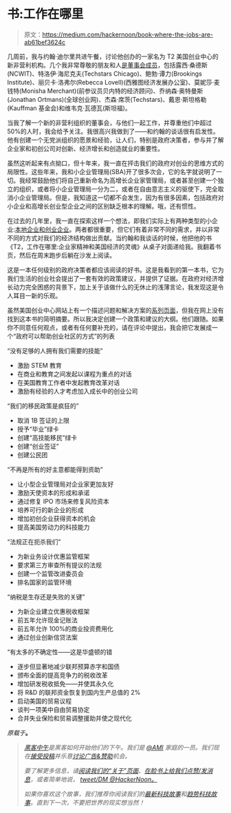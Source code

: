 # 书:工作在哪里

> 原文：<https://medium.com/hackernoon/book-where-the-jobs-are-ab61bef3624c>

几周前，我与约翰·迪尔里共进午餐，讨论他创办的一家名为 T2 美国创业中心的新非营利机构。几个我非常尊敬的朋友和人[是董事会成员](http://www.startupsusa.org/board-of-directors/)，包括露西·桑德斯(NCWIT)、特洛伊·海尼克夫(Techstars Chicago)、鲍勃·谭力(Brookings Institute)、丽贝卡·洛弗尔(Rebecca Lovell)(西雅图经济发展办公室)、莫妮莎·麦钱特(Monisha Merchant)(前参议员贝内特的经济顾问)、乔纳森·奥特曼斯(Jonathan Ortmans)(全球创业网)、杰森·席茨(Techstars)、戴恩·斯坦格勒(Kauffman 基金会)和维韦克·瓦德瓦(斯坦福)。

当我了解一个新的非营利组织的董事会，与他们一起工作，并尊重他们中超过 50%的人时，我会给予关注。我很高兴我做到了——和约翰的谈话很有启发性。他有创建一个无党派组织的愿景和经验，让人们，特别是政府决策者，参与并了解企业家和初创公司对创新、经济增长和创造就业的重要性。

虽然这听起来有点拗口，但十年来，我一直在抨击我们的政府对创业的思维方式的局限性。这些年来，我和小企业管理局(SBA)开了很多次会，它的名字就说明了一切。我经常鼓励他们将自己重新命名为高增长企业家管理局，或者甚至创建一个独立的组织，或者将小企业管理局一分为二，或者在自由意志主义的驱使下，完全取消小企业管理局。但是，我知道这一切都不会发生，因为有很多因素，包括政府对小企业和高增长创业型企业之间的区别缺乏根本的理解。哦，还有惯性。

在过去的几年里，我一直在探索这样一个想法，即我们实际上有两种类型的小企业:[本地企业和创业企业](http://www.feld.com/archives/2015/07/need-new-word-entrepreneur.html)。两者都很重要，但它们有着非常不同的需求，并以非常不同的方式对我们的经济结构做出贡献。当约翰和我谈话的时候，他把他的书《T2，工作在哪里:企业家精神和美国经济的灵魂》从桌子对面递给我。我翻着书页，然后在周末跑步后躺在沙发上阅读。

这是一本任何级别的政府决策者都应该阅读的好书。这是我看到的第一本书，它为我们生活的创业社会提出了一套有效的政策建议，并提供了证据。在政府对经济增长动力完全困惑的背景下，加上关于该做什么的无休止的浅薄言论，我发现这是令人耳目一新的乐观。

虽然美国创业中心网站上有一个描述问题和解决方案的[系列页面](http://www.startupsusa.org/new-ideas/)，但我在网上没有找到这本书的简明摘要。所以我决定创建一个政策和建议的大纲。他们跟随。如果你不同意任何观点，或者有任何要补充的，请在评论中提出，我会把它发展成一个“政府可以帮助创业社区的方式”的列表

“没有足够的人拥有我们需要的技能”

*   激励 STEM 教育
*   在商业和教育之间发起以课程为重点的对话
*   在美国教育工作者中发起教育改革对话
*   激励有经验的人才考虑加入成长中的创业公司

“我们的移民政策是疯狂的”

*   取消 1B 签证的上限
*   授予“毕业”绿卡
*   创建“高技能移民”绿卡
*   创建“创业签证”
*   创建公民团

“不再是所有的好主意都能得到资助”

*   让小型企业管理局对企业家更加友好
*   激励天使资本的形成和承诺
*   通过修复 IPO 市场来修复风险资本
*   培养可行的新企业的形成
*   增加初创企业获得资本的机会
*   提高美国劳动力的科技能力

“法规正在扼杀我们”

*   为新业务设计优惠监管框架
*   要求第三方审查所有提议的法规
*   创建一个监管改进委员会
*   排名国家的监管环境

“纳税是生存还是失败的关键”

*   为新企业建立优惠税收框架
*   前五年允许现金记账法
*   前五年允许 100%的商业投资费用化
*   通过创业创新信贷法案

“有太多的不确定性——这是华盛顿的错

*   逐步但显著地减少联邦预算赤字和国债
*   颁布全面的提高竞争力的税收改革
*   增加研发税收抵免——并使其永久化
*   将 R&D 的联邦资金恢复到国内生产总值的 2%
*   启动美国的贸易议程
*   谈判一项美中自由贸易协定
*   合并失业保险和贸易调整援助并使之现代化

*原载于*[](http://www.feld.com/archives/2016/06/book-where-the-jobs-are.html)**。**

> *[黑客中午](http://bit.ly/Hackernoon)是黑客如何开始他们的下午。我们是 [@AMI](http://bit.ly/atAMIatAMI) 家庭的一员。我们现在[接受投稿](http://bit.ly/hackernoonsubmission)并乐意[讨论广告&赞助](mailto:partners@amipublications.com)机会。*
> 
> *要了解更多信息，请[阅读我们的“关于”页面](https://goo.gl/4ofytp)、[在脸书上给我们点赞/发消息](http://bit.ly/HackernoonFB)，或者简单地说， [tweet/DM @HackerNoon。](https://goo.gl/k7XYbx)*
> 
> *如果你喜欢这个故事，我们推荐你阅读我们的[最新科技故事](http://bit.ly/hackernoonlatestt)和[趋势科技故事](https://hackernoon.com/trending)。直到下一次，不要把世界的现实想当然！*